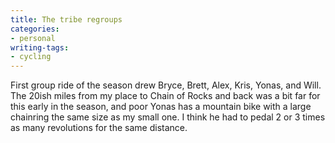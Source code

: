```yaml
---
title: The tribe regroups
categories:
- personal
writing-tags:
- cycling
---
```


First group ride of the season drew Bryce, Brett, Alex, Kris, Yonas, and Will.  The 20ish miles from my place to Chain of Rocks and back was a bit far for this early in the season, and poor Yonas has a mountain bike with a large chainring the same size as my small one.  I think he had to pedal 2 or 3 times as many revolutions for the same distance.
